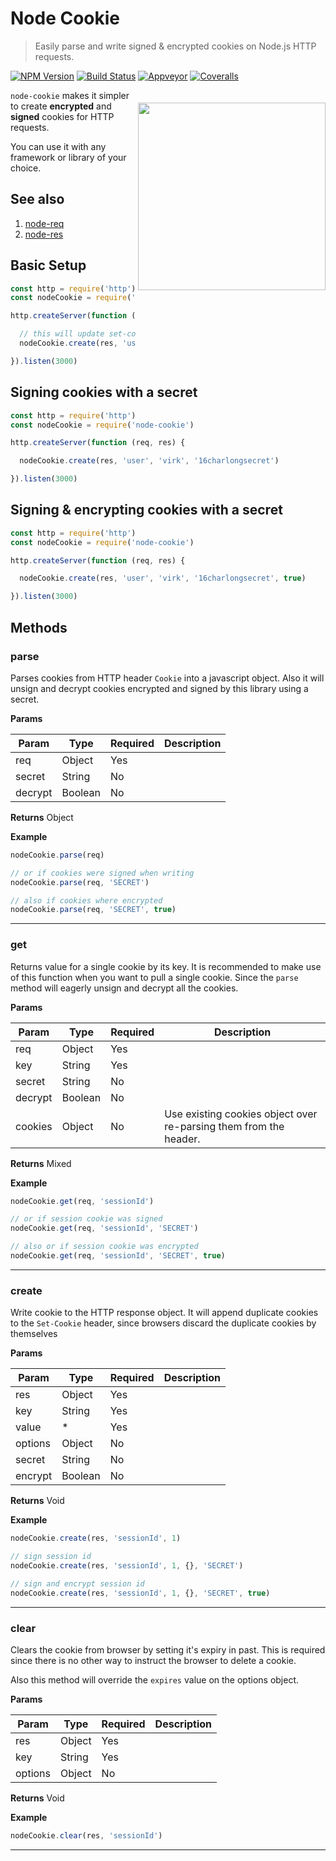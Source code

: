 
# Node Cookie

> Easily parse and write signed & encrypted cookies on Node.js HTTP requests.

[![NPM Version][npm-image]][npm-url]
[![Build Status][travis-image]][travis-url]
[![Appveyor][appveyor-image]][appveyor-url]
[![Coveralls][coveralls-image]][coveralls-url]

<a href="http://res.cloudinary.com/adonisjs/image/upload/q_100/v1502279403/poppinss_z8uk2j.png">
<img src="http://res.cloudinary.com/adonisjs/image/upload/q_100/v1502279403/poppinss_z8uk2j.png" width="300px" align="right" vspace="20px" />
</a>

`node-cookie` makes it simpler to create **encrypted** and **signed** cookies for HTTP requests.

You can use it with any framework or library of your choice.

## See also

1. [node-req](https://npmjs.org/package/node-req)
2. [node-res](https://npmjs.org/package/node-res)

## Basic Setup

```javascript
const http = require('http')
const nodeCookie = require('node-cookie')

http.createServer(function (req, res) {

  // this will update set-cookie header on res object.
  nodeCookie.create(res, 'user', 'virk')

}).listen(3000)
```

## Signing cookies with a secret

```javascript
const http = require('http')
const nodeCookie = require('node-cookie')

http.createServer(function (req, res) {

  nodeCookie.create(res, 'user', 'virk', '16charlongsecret')

}).listen(3000)
```

## Signing & encrypting cookies with a secret

```javascript
const http = require('http')
const nodeCookie = require('node-cookie')

http.createServer(function (req, res) {

  nodeCookie.create(res, 'user', 'virk', '16charlongsecret', true)

}).listen(3000)
```

## Methods

### parse
Parses cookies from HTTP header `Cookie` into
a javascript object. Also it will unsign
and decrypt cookies encrypted and signed
by this library using a secret.

**Params**

| Param | Type | Required | Description |
|-----|-------|------|------|
| req | Object | Yes | &nbsp; |
| secret  | String | No | &nbsp; |
| decrypt  | Boolean | No | &nbsp; |

**Returns**
Object

**Example**
```js
nodeCookie.parse(req)

// or if cookies were signed when writing
nodeCookie.parse(req, 'SECRET')

// also if cookies where encrypted
nodeCookie.parse(req, 'SECRET', true)
```

----
### get
Returns value for a single cookie by its key. It is
recommended to make use of this function when you
want to pull a single cookie. Since the `parse`
method will eagerly unsign and decrypt all the
cookies.

**Params**

| Param | Type | Required | Description |
|-----|-------|------|------|
| req | Object | Yes | &nbsp; |
| key | String | Yes | &nbsp; |
| secret  | String | No | &nbsp; |
| decrypt  | Boolean | No | &nbsp; |
| cookies  | Object | No | Use existing cookies object over re-parsing them from the header. |

**Returns**
Mixed

**Example**
```js
nodeCookie.get(req, 'sessionId')

// or if session cookie was signed
nodeCookie.get(req, 'sessionId', 'SECRET')

// also or if session cookie was encrypted
nodeCookie.get(req, 'sessionId', 'SECRET', true)
```

----
### create
Write cookie to the HTTP response object. It will append
duplicate cookies to the `Set-Cookie` header, since
browsers discard the duplicate cookies by themselves

**Params**

| Param | Type | Required | Description |
|-----|-------|------|------|
| res | Object | Yes | &nbsp; |
| key | String | Yes | &nbsp; |
| value | * | Yes | &nbsp; |
| options  | Object | No | &nbsp; |
| secret  | String | No | &nbsp; |
| encrypt  | Boolean | No | &nbsp; |

**Returns**
Void

**Example**
```js
nodeCookie.create(res, 'sessionId', 1)

// sign session id
nodeCookie.create(res, 'sessionId', 1, {}, 'SECRET')

// sign and encrypt session id
nodeCookie.create(res, 'sessionId', 1, {}, 'SECRET', true)
```

----
### clear
Clears the cookie from browser by setting it's expiry
in past. This is required since there is no other
way to instruct the browser to delete a cookie.

Also this method will override the `expires` value on
the options object.

**Params**

| Param | Type | Required | Description |
|-----|-------|------|------|
| res | Object | Yes | &nbsp; |
| key | String | Yes | &nbsp; |
| options  | Object | No | &nbsp; |

**Returns**
Void

**Example**
```js
nodeCookie.clear(res, 'sessionId')
```

----

[appveyor-image]: https://img.shields.io/appveyor/ci/thetutlage/node-cookie/master.svg?style=flat-square

[appveyor-url]: https://ci.appveyor.com/project/thetutlage/node-cookie

[npm-image]: https://img.shields.io/npm/v/node-cookie.svg?style=flat-square
[npm-url]: https://npmjs.org/package/node-cookie

[travis-image]: https://img.shields.io/travis/poppinss/node-cookie/master.svg?style=flat-square
[travis-url]: https://travis-ci.org/poppinss/node-cookie

[coveralls-image]: https://img.shields.io/coveralls/poppinss/node-cookie/develop.svg?style=flat-square

[coveralls-url]: https://coveralls.io/github/poppinss/node-cookie
